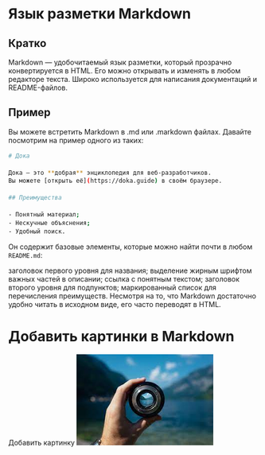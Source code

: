 # Язык разметки Markdown
## Кратко 
Markdown — удобочитаемый язык разметки, который прозрачно конвертируется в HTML. Его можно открывать и изменять в любом редакторе текста. Широко используется для написания документаций и README-файлов.

## Пример 
Вы можете встретить Markdown в .md или .markdown файлах. Давайте посмотрим на пример одного из таких:

```sh
# Дока

Дока — это **добрая** энциклопедия для веб-разработчиков.
Вы можете [открыть её](https://doka.guide) в своём браузере.

## Преимущества

- Понятный материал;
- Нескучные объяснения;
- Удобный поиск.
```

Он содержит базовые элементы, которые можно найти почти в любом ``README.md``:

заголовок первого уровня для названия;
выделение жирным шрифтом важных частей в описании;
ссылка с понятным текстом;
заголовок второго уровня для подпунктов;
маркированный список для перечисления преимуществ.
Несмотря на то, что Markdown достаточно удобно читать в исходном виде, его часто переводят в HTML. 


# Добавить картинки в Markdown

Добавить картинку
![pic](<Без названия.jpg>)